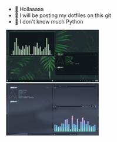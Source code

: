 

- 👋 Hollaaaaa 
- 👀 I will be posting my dotfiles on this git 
- 🌱 I don't know much Python



<img style="width: 50%;" src="1.png"/>   <img style="width: 50%;" src="2.png"/>
